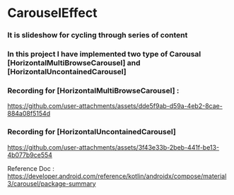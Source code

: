# CarouselEffect

### It is slideshow for cycling through series of content

### In this project I have implemented two type of Carousal [**HorizontalMultiBrowseCarousel**] and [**HorizontalUncontainedCarousel**]

### Recording for [HorizontalMultiBrowseCarousel] :
https://github.com/user-attachments/assets/dde5f9ab-d59a-4eb2-8cae-884a08f5154d
### Recording for [HorizontalUncontainedCarousel] 
https://github.com/user-attachments/assets/3f43e33b-2beb-441f-be13-4b077b9ce554

Reference Doc : https://developer.android.com/reference/kotlin/androidx/compose/material3/carousel/package-summary

